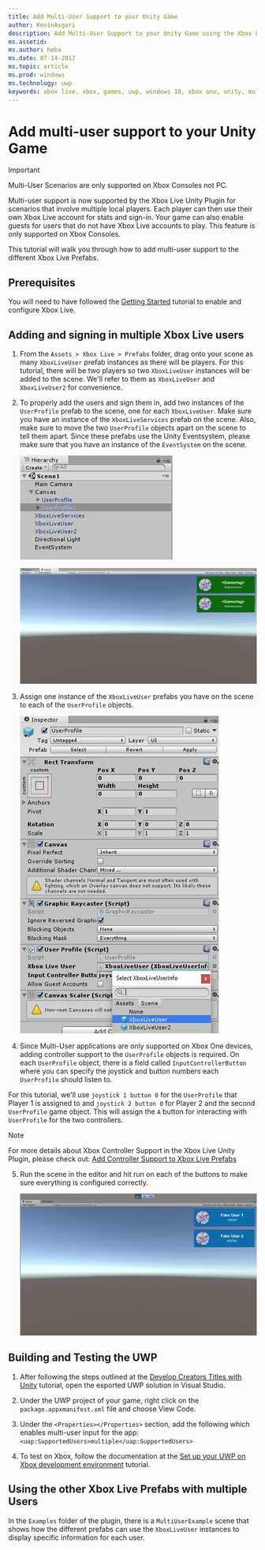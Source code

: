 ```yaml
---
title: Add Multi-User Support to your Unity Game
author: KevinAsgari
description: Add Multi-User Support to your Unity Game using the Xbox Live Unity plug-in
ms.assetid:
ms.author: heba
ms.date: 07-14-2017
ms.topic: article
ms.prod: windows
ms.technology: uwp
keywords: xbox live, xbox, games, uwp, windows 10, xbox one, unity, multi user
---
```


# Add multi-user support to your Unity Game

> [!IMPORTANT]
> Multi-User Scenarios are only supported on Xbox Consoles not PC.

Multi-user support is now supported by the Xbox Live Unity Plugin for scenarios that involve multiple local players. Each player can then use their own Xbox Live account for stats and sign-in. Your game can also enable guests for users that do not have Xbox Live accounts to play. This feature is only supported on Xbox Consoles.

This tutorial will walk you through how to add multi-user support to the different Xbox Live Prefabs.

## Prerequisites
You will need to have followed the [Getting Started](configure-xbox-live-in-unity.md) tutorial to enable and configure Xbox Live.

## Adding and signing in multiple Xbox Live users

1. From the `Assets > Xbox Live > Prefabs` folder, drag onto your scene as many `XboxLiveUser` prefab instances as there will be players. For this tutorial, there will be two players so two `XboxLiveUser`  instances will be added to the scene. We'll refer to them as `XboxLiveUser` and `XboxLiveUser2` for convenience.

2. To properly add the users and sign them in, add two instances of the `UserProfile` prefab to the scene, one for each `XboxLiveUser`. Make sure you have an instance of the `XboxLiveServices` prefab on the scene. Also, make sure to move the two `UserProfile` objects apart on the scene to tell them apart. Since these prefabs use the Unity Eventsystem, please make sure that you have an instance of the `EventSystem` on the scene.

    ![Hierarchy of Multi-User Support in Xbox Live Unity Plugin Tutorial Project](../images/unity/MUA-Tutorial-Hierarchy.png)

    ![Game Scene of Multi-User Support in Xbox Live Unity Plugin Tutorial Project](../images/unity/MUA-Tutorial-GameScene.png)

3. Assign one instance of the `XboxLiveUser` prefabs you have on the scene to each of the `UserProfile` objects.

    ![UserProfile prefab for multi-user support](../images/unity/user-profile-for-mua.png)

4. Since Multi-User applications are only supported on Xbox One devices, adding controller support to the `UserProfile` objects is required. On each `UserProfile` object, there is a field called `InputControllerButton` where you can specify the joystick and button numbers each `UserProfile` should listen to.

For this tutorial, we'll use `joystick 1 button 0` for the `UserProfile` that Player 1 is assigned to and `joystick 2 button 0` for Player 2 and the second `UserProfile` game object. This will assign the `A` button for interacting with `UserProfile` for the two controllers.

> [!Note]
> For more details about Xbox Controller Support in the Xbox Live Unity Plugin, please check out: [Add Controller Support to Xbox Live Prefabs](add-controller-support-to-xbox-live-prefabs.md)

5. Run the scene in the editor and hit run on each of the buttons to make sure everything is configured correctly.

    ![Testing Multi-User Support in Unity Editor](../images/unity/run-example-mua.png)

## Building and Testing the UWP

1. After following the steps outlined at the [Develop Creators Titles with Unity](configure-xbox-live-in-unity.md) tutorial, open the exported UWP solution in Visual Studio.

2. Under the UWP project of your game, right click on the `package.appxmanifest.xml` file and choose View Code.

3. Under the `<Properties></Properties>` section, add the following which enables multi-user input for the app:
  `<uap:SupportedUsers>multiple</uap:SupportedUsers>`

4. To test on Xbox, follow the documentation at the [Set up your UWP on Xbox development environment](https://docs.microsoft.com/en-us/windows/uwp/xbox-apps/development-environment-setup) tutorial.

## Using the other Xbox Live Prefabs with multiple Users

In the `Examples` folder of the plugin, there is a `MultiUserExample` scene that shows how the different prefabs can use the `XboxLiveUser` instances to display specific information for each user.
